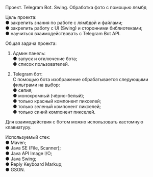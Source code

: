 Проект. Telegram Bot. Swing. Обработка фото с помощью лямбд<br />

Цель проекта:<br />
● закрепить знания по работе с лямбдой и файлами;<br />
● закрепить работу с UI (Swing) и сторонними библиотеками;<br />
● научиться взаимодействовать с Telegram Bot API.<br />

Общая задача проекта:<br />
1. Админ панель:<br />
● запуск и отключение бота;<br />
● список пользователей.<br />

2. Telegram бот:<br />
С помощью бота изображение обрабатывается следующими фильтрами на выбор:<br />
● сепия;<br />
● монохромный (чёрно-белый);<br />
● только красный компонент пикселей;<br />
● только зеленый компонент пикселей;<br />
● только синий компонент пикселей.<br />

Для взаимодействия с ботом можно использовать кастомную клавиатуру.<br />

Используемый стек:<br />
● Maven;<br />
● Java SE (File, Scanner);<br />
● Java API Image I/O;<br />
● Java Swing;<br />
● Reply Keyboard Markup;<br />
● GSON.<br />
